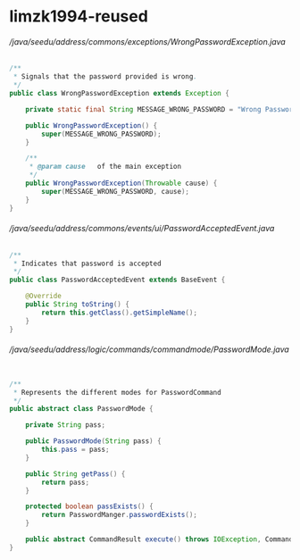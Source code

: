 # limzk1994-reused
###### /java/seedu/address/commons/exceptions/WrongPasswordException.java
``` java
/**
 * Signals that the password provided is wrong.
 */
public class WrongPasswordException extends Exception {

    private static final String MESSAGE_WRONG_PASSWORD = "Wrong Password";

    public WrongPasswordException() {
        super(MESSAGE_WRONG_PASSWORD);
    }

    /**
     * @param cause   of the main exception
     */
    public WrongPasswordException(Throwable cause) {
        super(MESSAGE_WRONG_PASSWORD, cause);
    }
}
```
###### /java/seedu/address/commons/events/ui/PasswordAcceptedEvent.java
``` java
/**
 * Indicates that password is accepted
 */
public class PasswordAcceptedEvent extends BaseEvent {

    @Override
    public String toString() {
        return this.getClass().getSimpleName();
    }
}
```
###### /java/seedu/address/logic/commands/commandmode/PasswordMode.java
``` java

/**
 * Represents the different modes for PasswordCommand
 */
public abstract class PasswordMode {

    private String pass;

    public PasswordMode(String pass) {
        this.pass = pass;
    }

    public String getPass() {
        return pass;
    }

    protected boolean passExists() {
        return PasswordManger.passwordExists();
    }

    public abstract CommandResult execute() throws IOException, CommandException;
}
```
